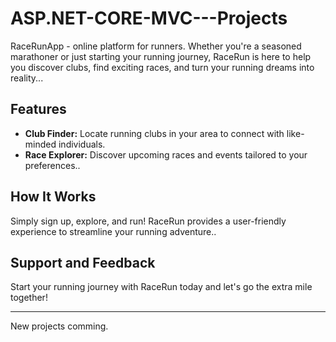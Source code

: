 # ASP.NET-CORE-MVC---Projects

RaceRunApp - online platform for runners. Whether you're a seasoned marathoner or just starting your running journey, RaceRun is here to help you discover clubs, find exciting races, and turn your running dreams into reality...

## Features

- **Club Finder:** Locate running clubs in your area to connect with like-minded individuals.
- **Race Explorer:** Discover upcoming races and events tailored to your preferences..

## How It Works

Simply sign up, explore, and run! RaceRun provides a user-friendly experience to streamline your running adventure..

## Support and Feedback

Start your running journey with RaceRun today and let's go the extra mile together!

---
New projects comming.
